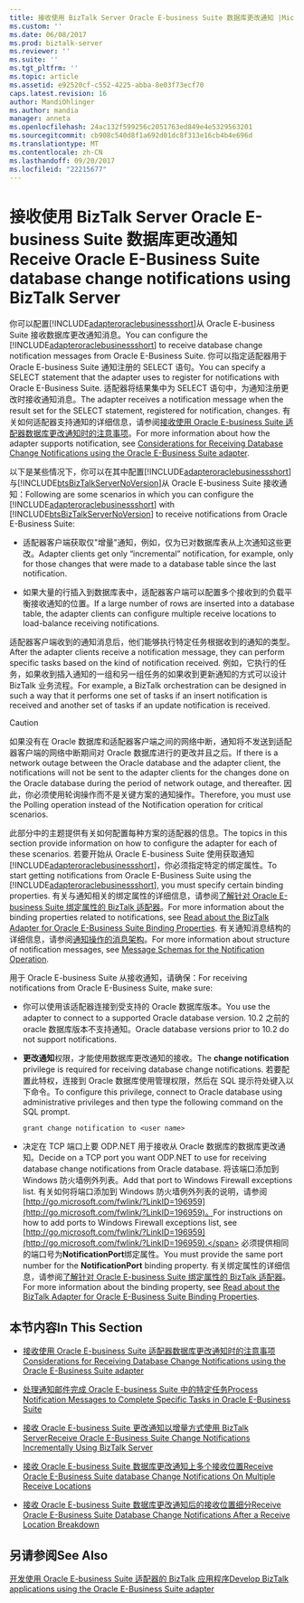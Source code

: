 ```yaml
---
title: 接收使用 BizTalk Server Oracle E-business Suite 数据库更改通知 |Microsoft 文档
ms.custom: ''
ms.date: 06/08/2017
ms.prod: biztalk-server
ms.reviewer: ''
ms.suite: ''
ms.tgt_pltfrm: ''
ms.topic: article
ms.assetid: e92520cf-c552-4225-abba-8e03f73ecf70
caps.latest.revision: 16
author: MandiOhlinger
ms.author: mandia
manager: anneta
ms.openlocfilehash: 24ac132f599256c2051763ed849e4e5329563201
ms.sourcegitcommit: cb908c540d8f1a692d01dc8f313e16cb4b4e696d
ms.translationtype: MT
ms.contentlocale: zh-CN
ms.lasthandoff: 09/20/2017
ms.locfileid: "22215677"
---
```

# <a name="receive-oracle-e-business-suite-database-change-notifications-using-biztalk-server"></a><span data-ttu-id="823ff-102">接收使用 BizTalk Server Oracle E-business Suite 数据库更改通知</span><span class="sxs-lookup"><span data-stu-id="823ff-102">Receive Oracle E-Business Suite database change notifications using BizTalk Server</span></span>
<span data-ttu-id="823ff-103">你可以配置[!INCLUDE[adapteroraclebusinessshort](../../includes/adapteroraclebusinessshort-md.md)]从 Oracle E-business Suite 接收数据库更改通知消息。</span><span class="sxs-lookup"><span data-stu-id="823ff-103">You can configure the [!INCLUDE[adapteroraclebusinessshort](../../includes/adapteroraclebusinessshort-md.md)] to receive database change notification messages from Oracle E-Business Suite.</span></span> <span data-ttu-id="823ff-104">你可以指定适配器用于 Oracle E-business Suite 通知注册的 SELECT 语句。</span><span class="sxs-lookup"><span data-stu-id="823ff-104">You can specify a SELECT statement that the adapter uses to register for notifications with Oracle E-Business Suite.</span></span> <span data-ttu-id="823ff-105">适配器将结果集中为 SELECT 语句中，为通知注册更改时接收通知消息。</span><span class="sxs-lookup"><span data-stu-id="823ff-105">The adapter receives a notification message when the result set for the SELECT statement, registered for notification, changes.</span></span> <span data-ttu-id="823ff-106">有关如何适配器支持通知的详细信息，请参阅[接收使用 Oracle E-business Suite 适配器数据库更改通知时的注意事项](../../adapters-and-accelerators/adapter-oracle-ebs/before-you-receive-database-change-notifications-using-the-oracle-ebs-adapter.md)。</span><span class="sxs-lookup"><span data-stu-id="823ff-106">For more information about how the adapter supports notification, see [Considerations for Receiving Database Change Notifications using the Oracle E-Business Suite adapter](../../adapters-and-accelerators/adapter-oracle-ebs/before-you-receive-database-change-notifications-using-the-oracle-ebs-adapter.md).</span></span>  
  
 <span data-ttu-id="823ff-107">以下是某些情况下，你可以在其中配置[!INCLUDE[adapteroraclebusinessshort](../../includes/adapteroraclebusinessshort-md.md)]与[!INCLUDE[btsBizTalkServerNoVersion](../../includes/btsbiztalkservernoversion-md.md)]从 Oracle E-business Suite 接收通知：</span><span class="sxs-lookup"><span data-stu-id="823ff-107">Following are some scenarios in which you can configure the [!INCLUDE[adapteroraclebusinessshort](../../includes/adapteroraclebusinessshort-md.md)] with [!INCLUDE[btsBizTalkServerNoVersion](../../includes/btsbiztalkservernoversion-md.md)] to receive notifications from Oracle E-Business Suite:</span></span>  
  
-   <span data-ttu-id="823ff-108">适配器客户端获取仅"增量"通知，例如，仅为已对数据库表从上次通知这些更改。</span><span class="sxs-lookup"><span data-stu-id="823ff-108">Adapter clients get only “incremental” notification, for example, only for those changes that were made to a database table since the last notification.</span></span>  
  
-   <span data-ttu-id="823ff-109">如果大量的行插入到数据库表中，适配器客户端可以配置多个接收到的负载平衡接收通知的位置。</span><span class="sxs-lookup"><span data-stu-id="823ff-109">If a large number of rows are inserted into a database table, the adapter clients can configure multiple receive locations to load-balance receiving notifications.</span></span>  
  
 <span data-ttu-id="823ff-110">适配器客户端收到的通知消息后，他们能够执行特定任务根据收到的通知的类型。</span><span class="sxs-lookup"><span data-stu-id="823ff-110">After the adapter clients receive a notification message, they can perform specific tasks based on the kind of notification received.</span></span> <span data-ttu-id="823ff-111">例如，它执行的任务，如果收到插入通知的一组和另一组任务的如果收到更新通知的方式可以设计 BizTalk 业务流程。</span><span class="sxs-lookup"><span data-stu-id="823ff-111">For example, a BizTalk orchestration can be designed in such a way that it performs one set of tasks if an insert notification is received and another set of tasks if an update notification is received.</span></span>  
  
> [!CAUTION]
>  <span data-ttu-id="823ff-112">如果没有在 Oracle 数据库和适配器客户端之间的网络中断，通知将不发送到适配器客户端的网络中断期间对 Oracle 数据库进行的更改并且之后。</span><span class="sxs-lookup"><span data-stu-id="823ff-112">If there is a network outage between the Oracle database and the adapter client, the notifications will not be sent to the adapter clients for the changes done on the Oracle database during the period of network outage, and thereafter.</span></span> <span data-ttu-id="823ff-113">因此，你必须使用轮询操作而不是关键方案的通知操作。</span><span class="sxs-lookup"><span data-stu-id="823ff-113">Therefore, you must use the Polling operation instead of the Notification operation for critical scenarios.</span></span>  
  
 <span data-ttu-id="823ff-114">此部分中的主题提供有关如何配置每种方案的适配器的信息。</span><span class="sxs-lookup"><span data-stu-id="823ff-114">The topics in this section provide information on how to configure the adapter for each of these scenarios.</span></span> <span data-ttu-id="823ff-115">若要开始从 Oracle E-business Suite 使用获取通知[!INCLUDE[adapteroraclebusinessshort](../../includes/adapteroraclebusinessshort-md.md)]，你必须指定特定的绑定属性。</span><span class="sxs-lookup"><span data-stu-id="823ff-115">To start getting notifications from Oracle E-Business Suite using the [!INCLUDE[adapteroraclebusinessshort](../../includes/adapteroraclebusinessshort-md.md)], you must specify certain binding properties.</span></span> <span data-ttu-id="823ff-116">有关与通知相关的绑定属性的详细信息，请参阅[了解针对 Oracle E-business Suite 绑定属性的 BizTalk 适配器](../../adapters-and-accelerators/adapter-oracle-ebs/read-about-the-biztalk-adapter-for-oracle-e-business-suite-binding-properties.md)。</span><span class="sxs-lookup"><span data-stu-id="823ff-116">For more information about the binding properties related to notifications, see [Read about the BizTalk Adapter for Oracle E-Business Suite Binding Properties](../../adapters-and-accelerators/adapter-oracle-ebs/read-about-the-biztalk-adapter-for-oracle-e-business-suite-binding-properties.md).</span></span> <span data-ttu-id="823ff-117">有关通知消息结构的详细信息，请参阅[通知操作的消息架构](../../adapters-and-accelerators/adapter-oracle-ebs/message-schemas-for-the-notification-operation2.md)。</span><span class="sxs-lookup"><span data-stu-id="823ff-117">For more information about structure of notification messages, see [Message Schemas for the Notification Operation](../../adapters-and-accelerators/adapter-oracle-ebs/message-schemas-for-the-notification-operation2.md).</span></span>  
  
 <span data-ttu-id="823ff-118">用于 Oracle E-business Suite 从接收通知，请确保：</span><span class="sxs-lookup"><span data-stu-id="823ff-118">For receiving notifications from Oracle E-Business Suite, make sure:</span></span>  
  
-   <span data-ttu-id="823ff-119">你可以使用该适配器连接到受支持的 Oracle 数据库版本。</span><span class="sxs-lookup"><span data-stu-id="823ff-119">You use the adapter to connect to a supported Oracle database version.</span></span> <span data-ttu-id="823ff-120">10.2 之前的 oracle 数据库版本不支持通知。</span><span class="sxs-lookup"><span data-stu-id="823ff-120">Oracle database versions prior to 10.2 do not support notifications.</span></span>  
  
-   <span data-ttu-id="823ff-121">**更改通知**权限，才能使用数据库更改通知的接收。</span><span class="sxs-lookup"><span data-stu-id="823ff-121">The **change notification** privilege is required for receiving database change notifications.</span></span>  <span data-ttu-id="823ff-122">若要配置此特权，连接到 Oracle 数据库使用管理权限，然后在 SQL 提示符处键入以下命令。</span><span class="sxs-lookup"><span data-stu-id="823ff-122">To configure this privilege, connect to Oracle database using administrative privileges and then type the following command on the SQL prompt.</span></span>  
  
    ```  
    grant change notification to <user name>  
    ```  
  
-   <span data-ttu-id="823ff-123">决定在 TCP 端口上要 ODP.NET 用于接收从 Oracle 数据库的数据库更改通知。</span><span class="sxs-lookup"><span data-stu-id="823ff-123">Decide on a TCP port you want ODP.NET to use for receiving database change notifications from Oracle database.</span></span> <span data-ttu-id="823ff-124">将该端口添加到 Windows 防火墙例外列表。</span><span class="sxs-lookup"><span data-stu-id="823ff-124">Add that port to Windows Firewall exceptions list.</span></span> <span data-ttu-id="823ff-125">有关如何将端口添加到 Windows 防火墙例外列表的说明，请参阅[http://go.microsoft.com/fwlink/?LinkID=196959](http://go.microsoft.com/fwlink/?LinkID=196959)。</span><span class="sxs-lookup"><span data-stu-id="823ff-125">For instructions on how to add ports to Windows Firewall exceptions list, see [http://go.microsoft.com/fwlink/?LinkID=196959](http://go.microsoft.com/fwlink/?LinkID=196959).</span></span> <span data-ttu-id="823ff-126">必须提供相同的端口号为**NotificationPort**绑定属性。</span><span class="sxs-lookup"><span data-stu-id="823ff-126">You must provide the same port number for the **NotificationPort** binding property.</span></span> <span data-ttu-id="823ff-127">有关绑定属性的详细信息，请参阅[了解针对 Oracle E-business Suite 绑定属性的 BizTalk 适配器](../../adapters-and-accelerators/adapter-oracle-ebs/read-about-the-biztalk-adapter-for-oracle-e-business-suite-binding-properties.md)。</span><span class="sxs-lookup"><span data-stu-id="823ff-127">For more information about the binding property, see [Read about the BizTalk Adapter for Oracle E-Business Suite Binding Properties](../../adapters-and-accelerators/adapter-oracle-ebs/read-about-the-biztalk-adapter-for-oracle-e-business-suite-binding-properties.md).</span></span>  
  
## <a name="in-this-section"></a><span data-ttu-id="823ff-128">本节内容</span><span class="sxs-lookup"><span data-stu-id="823ff-128">In This Section</span></span>  
  
-   [<span data-ttu-id="823ff-129">接收使用 Oracle E-business Suite 适配器数据库更改通知时的注意事项</span><span class="sxs-lookup"><span data-stu-id="823ff-129">Considerations for Receiving Database Change Notifications using the Oracle E-Business Suite adapter</span></span>](../../adapters-and-accelerators/adapter-oracle-ebs/before-you-receive-database-change-notifications-using-the-oracle-ebs-adapter.md)  
  
-   [<span data-ttu-id="823ff-130">处理通知邮件完成 Oracle E-business Suite 中的特定任务</span><span class="sxs-lookup"><span data-stu-id="823ff-130">Process Notification Messages to Complete Specific Tasks in Oracle E-Business Suite</span></span>](../../adapters-and-accelerators/adapter-oracle-ebs/process-notification-messages-to-complete-specific-tasks-in-oracle-ebs.md)  
  
-   [<span data-ttu-id="823ff-131">接收 Oracle E-business Suite 更改通知以增量方式使用 BizTalk Server</span><span class="sxs-lookup"><span data-stu-id="823ff-131">Receive Oracle E-Business Suite Change Notifications Incrementally Using BizTalk Server</span></span>](../../adapters-and-accelerators/adapter-oracle-ebs/receive-oracle-ebs-change-notifications-incrementally-using-biztalk-server.md)  
  
-   [<span data-ttu-id="823ff-132">接收 Oracle E-business Suite 数据库更改通知上多个接收位置</span><span class="sxs-lookup"><span data-stu-id="823ff-132">Receive Oracle E-Business Suite database Change Notifications On Multiple Receive Locations</span></span>](../../adapters-and-accelerators/adapter-oracle-ebs/receive-oracle-ebs-database-change-notifications-on-multiple-receive-locations.md)  
  
-   [<span data-ttu-id="823ff-133">接收 Oracle E-business Suite 数据库更改通知后的接收位置细分</span><span class="sxs-lookup"><span data-stu-id="823ff-133">Receive Oracle E-Business Suite Database Change Notifications After a Receive Location Breakdown</span></span>](../../adapters-and-accelerators/adapter-oracle-ebs/receive-oracle-ebs-database-change-notifications-after-a-receive-location-stops.md)  
  
## <a name="see-also"></a><span data-ttu-id="823ff-134">另请参阅</span><span class="sxs-lookup"><span data-stu-id="823ff-134">See Also</span></span>  
[<span data-ttu-id="823ff-135">开发使用 Oracle E-business Suite 适配器的 BizTalk 应用程序</span><span class="sxs-lookup"><span data-stu-id="823ff-135">Develop BizTalk applications using the Oracle E-Business Suite adapter</span></span>](../../adapters-and-accelerators/adapter-oracle-ebs/develop-biztalk-applications-using-the-oracle-e-business-suite-adapter.md)